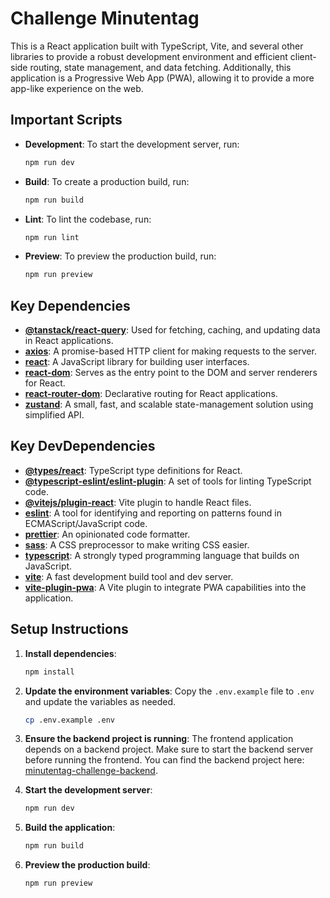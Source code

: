 # Challenge Minutentag

This is a React application built with TypeScript, Vite, and several other libraries to provide a robust development environment and efficient client-side routing, state management, and data fetching. Additionally, this application is a Progressive Web App (PWA), allowing it to provide a more app-like experience on the web.

## Important Scripts

- **Development**: To start the development server, run:
  ```bash
  npm run dev
  ```

- **Build**: To create a production build, run:
  ```bash
  npm run build
  ```

- **Lint**: To lint the codebase, run:
  ```bash
  npm run lint
  ```

- **Preview**: To preview the production build, run:
  ```bash
  npm run preview
  ```

## Key Dependencies

- **[@tanstack/react-query](https://react-query.tanstack.com/)**: Used for fetching, caching, and updating data in React applications.
- **[axios](https://axios-http.com/)**: A promise-based HTTP client for making requests to the server.
- **[react](https://reactjs.org/)**: A JavaScript library for building user interfaces.
- **[react-dom](https://reactjs.org/docs/react-dom.html)**: Serves as the entry point to the DOM and server renderers for React.
- **[react-router-dom](https://reactrouter.com/)**: Declarative routing for React applications.
- **[zustand](https://zustand.surge.sh/)**: A small, fast, and scalable state-management solution using simplified API.

## Key DevDependencies

- **[@types/react](https://www.npmjs.com/package/@types/react)**: TypeScript type definitions for React.
- **[@typescript-eslint/eslint-plugin](https://github.com/typescript-eslint/typescript-eslint)**: A set of tools for linting TypeScript code.
- **[@vitejs/plugin-react](https://www.npmjs.com/package/@vitejs/plugin-react)**: Vite plugin to handle React files.
- **[eslint](https://eslint.org/)**: A tool for identifying and reporting on patterns found in ECMAScript/JavaScript code.
- **[prettier](https://prettier.io/)**: An opinionated code formatter.
- **[sass](https://sass-lang.com/)**: A CSS preprocessor to make writing CSS easier.
- **[typescript](https://www.typescriptlang.org/)**: A strongly typed programming language that builds on JavaScript.
- **[vite](https://vitejs.dev/)**: A fast development build tool and dev server.
- **[vite-plugin-pwa](https://vite-plugin-pwa.netlify.app/)**: A Vite plugin to integrate PWA capabilities into the application.

## Setup Instructions

1. **Install dependencies**:
   ```bash
   npm install
   ```

2. **Update the environment variables**:
   Copy the `.env.example` file to `.env` and update the variables as needed.
   ```bash
   cp .env.example .env
   ```

3. **Ensure the backend project is running**:
   The frontend application depends on a backend project. Make sure to start the backend server before running the frontend. You can find the backend project here: [minutentag-challenge-backend](https://github.com/ednilsoncs/minutentag-challenge-backend).

4. **Start the development server**:
   ```bash
   npm run dev
   ```

5. **Build the application**:
   ```bash
   npm run build
   ```

6. **Preview the production build**:
   ```bash
   npm run preview
   ```
